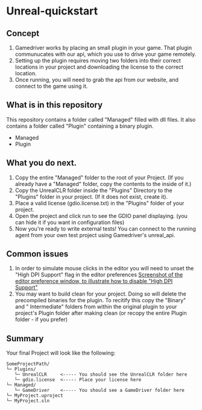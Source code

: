 # Unreal-quickstart

## Concept

1. Gamedriver works by placing an small plugin in your game. That plugin communucates with our api, which you use to drive your game remotely.
2. Setting up the plugin requires moving two folders into their correct locations in your project and downloading the license to the correct location.
3. Once running, you will need to grab the api from our website, and connect to the game using it. 

## What is in this repository

This repository contains a folder called "Managed" filled with dll files. It also contains a folder called "Plugin" containing a binary plugin. 

- Managed
- Plugin

## What you do next. 

1. Copy the entire "Managed" folder to the root of your Project. (If you already have a "Managed" folder, copy the contents to the inside of it.)
2. Copy the UnrealCLR folder inside the "Plugins" Directory to the "Plugins" folder in your project. (If it does not exist, create it).  
3. Place a valid license (gdio.license.txt) in the "Plugins" folder of your project.
4. Open the project and click run to see the GDIO panel displaying. (you can hide it if you want in configuration files)
5. Now you're ready to write external tests! You can connect to the running agent from your own test project using Gamedriver's unreal_api.

## Common issues

1. In order to simulate mouse clicks in the editor you will need to unset the "High DPI Support" flag in the editor preferences
[Screenshot of the editor preference window, to illustrate how to disable "High DPI Support" ](img/EditorPreferences.png)
2. You may want to build clean for your project. Doing so will delete the precompiled binaries for the plugin. To recitify this copy the "Binary" and " Intermediate" folders from within the original plugin to your project's Plugin folder after making clean (or recopy the entire Plugin folder - if you prefer) 

## Summary

Your final Project will look like the following:

```dirtree
SomeProjectPath/
└─ Plugins/
   └─ UnrealCLR		<----- You should see the UnrealCLR folder here
   └─ gdio.license	<----- Place your license here
└─ Managed/
   └─ GameDriver	<----- You should see a GameDriver folder here 
└─ MyProject.uproject	
└─ MyProject.sln	
```